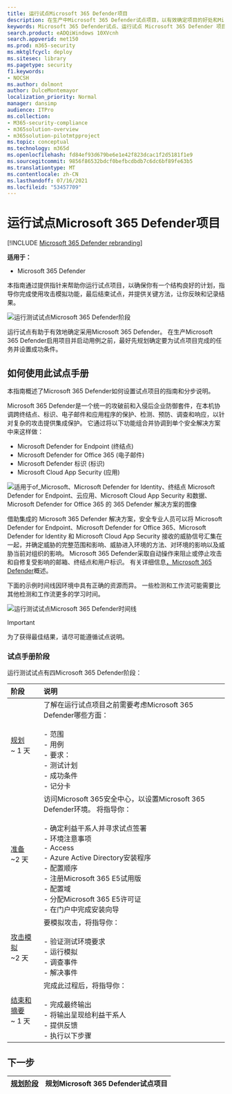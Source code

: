 ```yaml
---
title: 运行试点Microsoft 365 Defender项目
description: 在生产中Microsoft 365 Defender试点项目，以有效确定项目的好处和Microsoft 365 Defender。
keywords: Microsoft 365 Defender试点、运行试点 Microsoft 365 Defender 项目、评估生产中的 Microsoft 365 Defender、Microsoft 365 Defender 试验项目、网络安全、高级永久性威胁、企业安全、设备、设备、标识、用户、数据、应用程序、事件、自动调查和修正、高级搜寻
search.product: eADQiWindows 10XVcnh
search.appverid: met150
ms.prod: m365-security
ms.mktglfcycl: deploy
ms.sitesec: library
ms.pagetype: security
f1.keywords:
- NOCSH
ms.author: dolmont
author: DulceMontemayor
localization_priority: Normal
manager: dansimp
audience: ITPro
ms.collection:
- M365-security-compliance
- m365solution-overview
- m365solution-pilotmtpproject
ms.topic: conceptual
ms.technology: m365d
ms.openlocfilehash: fd84ef93d679be6e1e42f823dcac1f2d5181f1e9
ms.sourcegitcommit: 9856f86532bdcf0befbcdbdb7c6dc6bf89fe63b5
ms.translationtype: MT
ms.contentlocale: zh-CN
ms.lasthandoff: 07/16/2021
ms.locfileid: "53457709"
---
```

# <a name="run-your-pilot-microsoft-365-defender-project"></a>运行试点Microsoft 365 Defender项目 

[!INCLUDE [Microsoft 365 Defender rebranding](../includes/microsoft-defender.md)]


**适用于：**
- Microsoft 365 Defender


本指南通过提供指针来帮助你运行试点项目，以确保你有一个结构良好的计划，指导你完成使用攻击模拟功能，最后结束试点，并提供关键方法，让你反映和记录结果。

![运行测试试点Microsoft 365 Defender阶段](../../media/pilotphases.png)


运行试点有助于有效地确定采用Microsoft 365 Defender。 在生产Microsoft 365 Defender启用项目并启动用例之前，最好先规划确定要为试点项目完成的任务并设置成功条件。 


## <a name="how-to-use-this-pilot-playbook"></a>如何使用此试点手册

本指南概述了Microsoft 365 Defender如何设置试点项目的指南和分步说明。 

Microsoft 365 Defender是一个统一的攻破前和入侵后企业防御套件，在本机协调跨终结点、标识、电子邮件和应用程序的保护、检测、预防、调查和响应，以针对复杂的攻击提供集成保护。 它通过将以下功能组合并协调到单个安全解决方案中来这样做：

- Microsoft Defender for Endpoint (终结点) 
- Microsoft Defender for Office 365 (电子邮件) 
- Microsoft Defender 标识 (标识) 
- Microsoft Cloud App Security (应用) 

![适用于of_Microsoft、Microsoft Defender for Identity、终结点 Microsoft Defender for Endpoint、云应用、Microsoft Cloud App Security 和数据、Microsoft Defender for Office 365 的 365 Defender 解决方案的图像](../../media/mtp/m365pillars.png)

借助集成的 Microsoft 365 Defender 解决方案，安全专业人员可以将 Microsoft Defender for Endpoint、Microsoft Defender for Office 365、Microsoft Defender for Identity 和 Microsoft Cloud App Security 接收的威胁信号汇集在一起，并确定威胁的完整范围和影响、威胁进入环境的方法、对环境的影响以及威胁当前对组织的影响。 Microsoft 365 Defender采取自动操作来阻止或停止攻击和自修复受影响的邮箱、终结点和用户标识。 有关详细信息[，Microsoft 365 Defender](microsoft-365-defender.md)概述。

下面的示例时间线因环境中具有正确的资源而异。 一些检测和工作流可能需要比其他检测和工作流更多的学习时间。

![运行测试试点Microsoft 365 Defender时间线](../../media/phase-diagrams/pilot-phases.png)

> [!IMPORTANT]
> 为了获得最佳结果，请尽可能遵循试点说明。

### <a name="pilot-playbook-phases"></a>试点手册阶段

运行测试试点有四Microsoft 365 Defender阶段：

|阶段 | 说明 |
|:-------|:-----|
| [规划](m365d-pilot-plan.md)<br> ~ 1 天| 了解在运行试点项目之前需要考虑Microsoft 365 Defender哪些方面： <br><br>- 范围 <br> - 用例 <br>- 要求： <br>- 测试计划 <br> - 成功条件 <br> - 记分卡 
| [准备](m365d-evaluation.md) <br>~2 天|  访问Microsoft 365安全中心，以设置Microsoft 365 Defender环境。 将指导你：<br><br>- 确定利益干系人并寻求试点签署 <br> - 环境注意事项 <br>- Access <br>- Azure Active Directory安装程序 <br> - 配置顺序 <br> - 注册Microsoft 365 E5试用版 <br> - 配置域 <br>- 分配Microsoft 365 E5许可证 <br> - 在门户中完成安装向导|
| [攻击模拟](m365d-pilot-simulate.md) <br>~2 天| 要模拟攻击，将指导你：<br><br>- 验证测试环境要求 <br>- 运行模拟 <br>- 调查事件 <br>- 解决事件 
| [结束和摘要](m365d-pilot-close.md) <br>~ 1 天| 完成此过程后，将指导你：<br><br>- 完成最终输出<br>- 将输出呈现给利益干系人 <br>- 提供反馈 <br>- 执行以下步骤 

## <a name="next-step"></a>下一步

|[规划阶段](m365d-pilot-plan.md) | 规划Microsoft 365 Defender试点项目 
|:-------|:-----|
